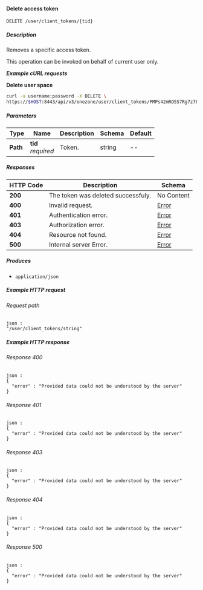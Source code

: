 
<a name="remove_client_token"></a>
#### Delete access token
```
DELETE /user/client_tokens/{tid}
```


##### Description
Removes a specific access token.

This operation can be invoked on behalf of current user only.

***Example cURL requests***

**Delete user space**
```bash
curl -u username:password -X DELETE \
https://$HOST:8443/api/v3/onezone/user/client_tokens/PMPs42mROSS7Rg7z7BwU9JYpSof4SvIW5v14uQY8X08
```


##### Parameters

|Type|Name|Description|Schema|Default|
|---|---|---|---|---|
|**Path**|**tid**  <br>*required*|Token.|string|--|


##### Responses

|HTTP Code|Description|Schema|
|---|---|---|
|**200**|The token was deleted successfuly.|No Content|
|**400**|Invalid request.|[Error](../definitions/Error.md#error)|
|**401**|Authentication error.|[Error](../definitions/Error.md#error)|
|**403**|Authorization error.|[Error](../definitions/Error.md#error)|
|**404**|Resource not found.|[Error](../definitions/Error.md#error)|
|**500**|Internal server Error.|[Error](../definitions/Error.md#error)|


##### Produces

* `application/json`


##### Example HTTP request

###### Request path
```
json :
"/user/client_tokens/string"
```


##### Example HTTP response

###### Response 400
```
json :
{
  "error" : "Provided data could not be understood by the server"
}
```


###### Response 401
```
json :
{
  "error" : "Provided data could not be understood by the server"
}
```


###### Response 403
```
json :
{
  "error" : "Provided data could not be understood by the server"
}
```


###### Response 404
```
json :
{
  "error" : "Provided data could not be understood by the server"
}
```


###### Response 500
```
json :
{
  "error" : "Provided data could not be understood by the server"
}
```



